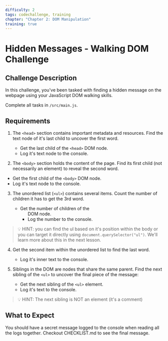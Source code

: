 ```yaml
---
difficulty: 2
tags: codechallenge, training
chapter: "Chapter 2: DOM Manipulation"
training: true
---
```


# Hidden Messages - Walking DOM Challenge

## Challenge Description

In this challenge, you've been tasked with finding a hidden message on the webpage using your JavaScript DOM walking skills.

Complete all tasks in `/src/main.js`.

## Requirements

1. The `<head>` section contains important metadata and resources. Find the text node of it's last child to uncover the first word.

   - Get the last child of the `<head>` DOM node.
   - Log it's text node to the console.

2.  The `<body>` section holds the content of the page. Find its first child (not necessarily an element) to reveal the second word.

   - Get the first child of the `<body>` DOM node.
   - Log it's text node to the console.

3. The unordered list (`<ul>`) contains several items. Count the number of children it has to get the 3rd word.

   - Get the number of children of the <ul> DOM node.
   - Log the number to the console.

> 💡 HINT: you can find the ul based on it's position within the body or you can target it directly using `document.querySelector("ul")`. We'll learn more about this in the next lesson.

4. Get the second item within the unordered list to find the last word. 
   - Log it's inner text to the console.

5. Siblings in the DOM are nodes that share the same parent. Find the next sibling of the `<ul>` to uncover the final piece of the message:

   - Get the next sibling of the `<ul>` element.
   - Log it's text to the console.

> 💡 HINT: The next sibling is NOT an element (it's a comment)

## What to Expect

You should have a secret message logged to the console when reading all the logs together. Checkout CHECKLIST.md to see the final message.